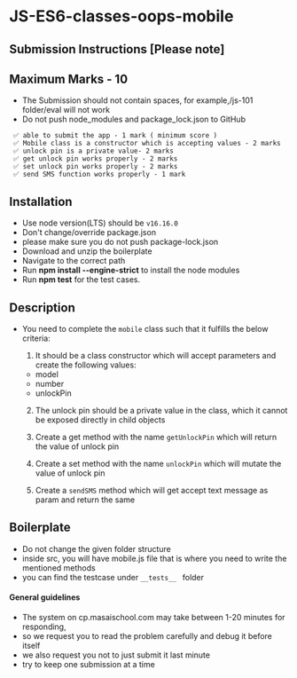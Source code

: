 # JS-ES6-classes-oops-mobile

## Submission Instructions [Please note]

## Maximum Marks - 10

- The Submission should not contain spaces, for example,/js-101 folder/eval will not work
- Do not push node_modules and package_lock.json to GitHub

```
 ✅ able to submit the app - 1 mark ( minimum score )
 ✅ Mobile class is a constructor which is accepting values - 2 marks
 ✅ unlock pin is a private value- 2 marks
 ✅ get unlock pin works properly - 2 marks
 ✅ set unlock pin works properly - 2 marks
 ✅ send SMS function works properly - 1 mark

```

## Installation

- Use node version(LTS) should be `v16.16.0`
- Don't change/override package.json
- please make sure you do not push package-lock.json
- Download and unzip the boilerplate
- Navigate to the correct path
- Run **npm install --engine-strict** to install the node modules
- Run **npm test** for the test cases.

## Description

- You need to complete the ```mobile``` class such that it fulfills the below criteria:
   1. It should be a class constructor which will accept parameters and create the following values:
     * model
     * number
     * unlockPin

   2. The unlock pin should be a private value in the class, which it cannot be exposed directly in child objects

   3. Create a get method with the name ```getUnlockPin``` which will return the value of unlock pin

   4. Create a set method with the name ```unlockPin``` which will mutate the value of unlock pin

   5. Create a ```sendSMS``` method which will get accept text message as param and return the same


## Boilerplate

- Do not change the given folder structure
- inside src, you will have mobile.js file that is where you need to write the mentioned methods
- you can find the testcase under ```__tests__ ``` folder

#### General guidelines

- The system on cp.masaischool.com may take between 1-20 minutes for responding,
- so we request you to read the problem carefully and debug it before itself
- we also request you  not to just submit it last minute
- try to keep one submission at a time
